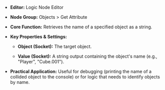 - **Editor:** Logic Node Editor
    
- **Node Group:** Objects > Get Attribute
    
- **Core Function:** Retrieves the name of a specified object as a string.
    
- **Key Properties & Settings:**
    
    - **Object (Socket):** The target object.
        
    - **Value (Socket):** A string output containing the object's name (e.g., "Player", "Cube.001").
        
- **Practical Application:** Useful for debugging (printing the name of a collided object to the console) or for logic that needs to identify objects by name.